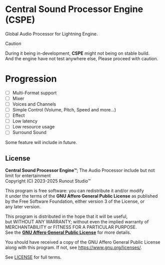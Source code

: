 # Central Sound Processor Engine (CSPE)
Global Audio Processor for Lightning Engine.

> [!CAUTION]
> During it being in-development, **CSPE** might not being on stable build.\
> And the engine have not test anywhere else, Please proceed with caution.

# Progression
- [ ] Multi-Format support
- [ ] Mixer
- [ ] Voices and Channels
- [ ] Simple Control (Volume, Pitch, Speed and more...)
- [ ] Effect
- [ ] Low latency
- [ ] Low resource usage
- [ ] Surround Sound

Some feature will include in future.
 
## License

**Central Sound Processor Engine™**; The Audio Processor include but not limit for entertainment\
Copyright (C) 2023-2025  Runout Studio™

This program is free software: you can redistribute it and/or modify\
it under the terms of the **GNU Affero General Public License** as published\
by the Free Software Foundation, either version 3 of the License, or\
any later version.

This program is distributed in the hope that it will be useful,\
but WITHOUT ANY WARRANTY; without even the implied warranty of\
MERCHANTABILITY or FITNESS FOR A PARTICULAR PURPOSE.\
See the **[GNU Affero General Public License](https://www.gnu.org/licenses/agpl-3.0.html)** for more details.

You should have received a copy of the GNU Affero General Public License\
along with this program.  If not, see <https://www.gnu.org/licenses/>.

See [LICENSE](sub-engines/CSPE/LICENSE) for full terms.
